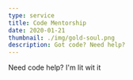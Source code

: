 ```yaml
---
type: service
title: Code Mentorship
date: 2020-01-21
thumbnail: ./img/gold-soul.png
description: Got code? Need help?
---
```


Need code help? I'm lit wit it
